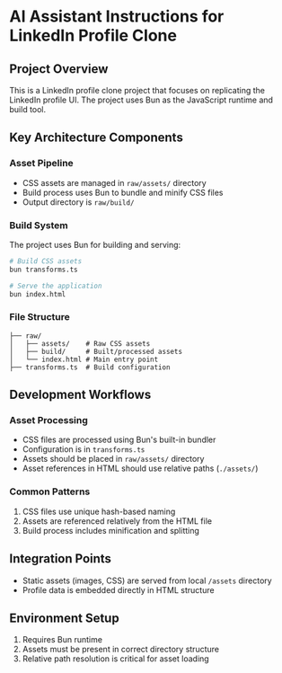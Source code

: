 # AI Assistant Instructions for LinkedIn Profile Clone

## Project Overview

This is a LinkedIn profile clone project that focuses on replicating the LinkedIn profile UI. The project uses Bun as the JavaScript runtime and build tool.

## Key Architecture Components

### Asset Pipeline

- CSS assets are managed in `raw/assets/` directory
- Build process uses Bun to bundle and minify CSS files
- Output directory is `raw/build/`

### Build System

The project uses Bun for building and serving:

```bash
# Build CSS assets
bun transforms.ts

# Serve the application
bun index.html
```

### File Structure

```
├── raw/
│   ├── assets/    # Raw CSS assets
│   ├── build/     # Built/processed assets
│   └── index.html # Main entry point
├── transforms.ts  # Build configuration
```

## Development Workflows

### Asset Processing

- CSS files are processed using Bun's built-in bundler
- Configuration is in `transforms.ts`
- Assets should be placed in `raw/assets/` directory
- Asset references in HTML should use relative paths (`./assets/`)

### Common Patterns

1. CSS files use unique hash-based naming
2. Assets are referenced relatively from the HTML file
3. Build process includes minification and splitting

## Integration Points

- Static assets (images, CSS) are served from local `/assets` directory
- Profile data is embedded directly in HTML structure

## Environment Setup

1. Requires Bun runtime
2. Assets must be present in correct directory structure
3. Relative path resolution is critical for asset loading
